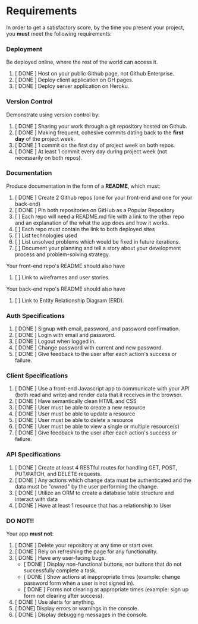 # Requirements

In order to get a satisfactory score, by the time you present your project, you
**must** meet the following requirements:

### Deployment
Be deployed online, where the rest of the world can access it.
1.  [ DONE ]  Host on your public Github page, not Github Enterprise.
1.  [ DONE ]  Deploy client application on GH pages.
1.  [ DONE ]  Deploy server application on Heroku.

### Version Control
Demonstrate using version control by:
1.  [ DONE ]  Sharing your work through a git repository hosted on Github.
1.  [ DONE ]  Making frequent, cohesive commits dating back to the **first day**
of the project week.
1.  [ DONE ]  1 commit on the first day of project week on both repos.
1.  [ DONE ]  At least 1 commit every day during project week (not necessarily on both repos).

### Documentation
Produce documentation in the form of a **README**, which must:
1.  [ DONE ] Create 2 Github repos (one for your front-end and one for your back-end)
1.  [ DONE ] Pin both repositories on GitHub as a Popular Repository
1.  [ ] Each repo will need a README.md file with a link to the other repo and an explanation of the what the app does and how it works.
1.  [ ] Each repo must contain the link to both deployed sites
1.  [ ] List technologies used
1.  [ ] List unsolved problems which would be fixed in future iterations.
1.  [ ] Document your planning and tell a story about your development process and problem-solving strategy.

Your front-end repo's README should also have
1.  [ ] Link to wireframes and user stories.

Your back-end repo's README should also have
1.  [ ] Link to Entity Relationship Diagram (ERD).

### Auth Specifications
1.  [ DONE ]  Signup with email, password, and password confirmation.
1.  [ DONE ]  Login with email and password.
1.  [ DONE ]  Logout when logged in.
1.  [ DONE ]  Change password with current and new password.
1.  [ DONE ]  Give feedback to the user after each action's success or failure.

### Client Specifications
1.  [ DONE ]  Use a front-end Javascript app to communicate with your API (both read and write) and render data that it receives in the browser.
1.  [ DONE ]  Have semantically clean HTML and CSS
1.  [ DONE ] User must be able to create a new resource
1.  [ DONE ] User must be able to update a resource
1.  [ DONE ] User must be able to delete a resource
1.  [ DONE ] User must be able to view a single or multiple resource(s)
1.  [ DONE ] Give feedback to the user after each action's success or failure.

### API Specifications
1.  [ DONE ]  Create at least 4 RESTful routes for handling GET, POST, PUT/PATCH, and DELETE requests.
1.  [ DONE ]  Any actions which change data must be authenticated and the data must be "owned" by the user performing the change.
1.  [ DONE ]  Utilize an ORM to create a database table structure and interact with data
1.  [ DONE ]  Have at least 1 resource that has a relationship to User

### DO NOT!!
Your app **must not**:
1.  [ DONE ]   Delete your repository at any time or start over.
1.  [ DONE ]   Rely on refreshing the page for any functionality.
1.  [ DONE ]   Have any user-facing bugs.
    - [ DONE ] Display non-functional buttons, nor buttons that do not successfully complete a task.
    - [ DONE ] Show actions at inappropriate times (example:  change password form when a user is not signed in).
    - [ DONE ] Forms not clearing at appropriate times (example: sign up form not clearing after success).
1.  [ DONE ]   Use alerts for anything.
1.  [ DONE]   Display errors or warnings in the console.
1.  [ DONE ]   Display debugging messages in the console.
